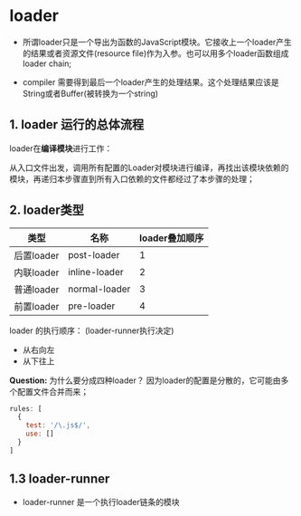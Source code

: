 # loader

- 所谓loader只是一个导出为函数的JavaScript模块。它接收上一个loader产生的结果或者资源文件(resource file)作为入参。也可以用多个loader函数组成loader chain;

- compiler 需要得到最后一个loader产生的处理结果。这个处理结果应该是String或者Buffer(被转换为一个string)

## 1. loader 运行的总体流程

loader在**编译模块**进行工作：

从入口文件出发，调用所有配置的Loader对模块进行编译，再找出该模块依赖的模块，再递归本步骤直到所有入口依赖的文件都经过了本步骤的处理；


## 2. loader类型
|类型|名称|loader叠加顺序|
|------|------|------|
|后置loader|post-loader|1|
|内联loader|inline-loader|2|
|普通loader|normal-loader|3|
|前置loader|pre-loader|4|


loader 的执行顺序： (loader-runner执行决定)
- 从右向左
- 从下往上

**Question:** 为什么要分成四种loader？
因为loader的配置是分散的，它可能由多个配置文件合并而来；
```javascript
rules: [
  {
    test: '/\.js$/',
    use: []
  }
]

```


## 1.3 loader-runner
- loader-runner 是一个执行loader链条的模块